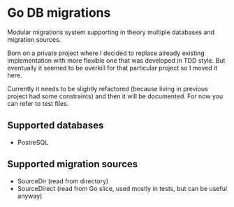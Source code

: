 # Go DB migrations

Modular migrations system supporting in theory multiple databases and migration sources.

Born on a private project where I decided to replace already existing implementation with more flexible one that was developed in TDD style.
But eventually it seemed to be overkill for that particular project so I moved it here.

Currently it needs to be slightly refactored (because living in previous project had some constraints) and then it will be documented.
For now you can refer to test files.

## Supported databases

- PostreSQL

## Supported migration sources

- SourceDir (read from directory)
- SourceDirect (read from Go slice, used mostly in tests, but can be useful anyway)
